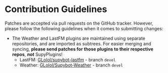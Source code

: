 # Contribution Guidelines

Patches are accepted via pull requests on the GitHub tracker. However, please follow the following guidelines when it comes to submitting changes:

* The Weather and LastFM plugins are maintained using separate repositories, and are imported as subtrees. For easier merging and syncing, **please send patches for those plugins to their respective repos**, ***not*** SupyPlugins!
   - LastFM: [GLolol/supybot-lastfm](https://github.com/GLolol/supybot-lastfm/tree/devel) - branch `devel`
   - Weather: [GLolol/Supybot-Weather](https://github.com/GLolol/Supybot-Weather/tree/devel) - branch `devel`
